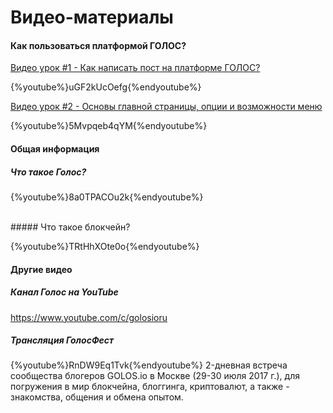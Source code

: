 # Видео-материалы
#### Как пользоваться платформой ГОЛОС?

[Видео урок #1 - Как написать пост на платформе ГОЛОС?](https://golos.io/ru--golos/@serejandmyself/privet-golos-video-o-tom-kak-napisat-post-v-golos)

{%youtube%}uGF2kUcOefg{%endyoutube%}

[Видео урок #2 - Основы главной страницы, опции и возможности меню](https://golos.io/ru--golos/@serejandmyself/video-urok-2-kak-polzovatsya-platformoi-golos)

{%youtube%}5Mvpqeb4qYM{%endyoutube%}

#### Общая информация

##### Что такое Голос?
{%youtube%}8a0TPACOu2k{%endyoutube%}

<br>
##### Что такое блокчейн?

{%youtube%}TRtHhXOte0o{%endyoutube%}

#### Другие видео

##### Канал Голос на YouTube
https://www.youtube.com/c/golosioru

##### Трансляция ГолосФест
{%youtube%}RnDW9Eq1Tvk{%endyoutube%}
2-дневная встреча сообщества блогеров GOLOS.io в Москве (29-30 июля 2017 г.), для погружения в мир блокчейна, блоггинга, криптовалют, а также - знакомства, общения и обмена опытом. 





